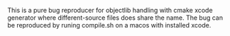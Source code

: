 This is a pure bug reproducer for objectlib handling with cmake xcode generator where different-source files does share the name. The bug can be reproduced by runing compile.sh on a macos with installed xcode.